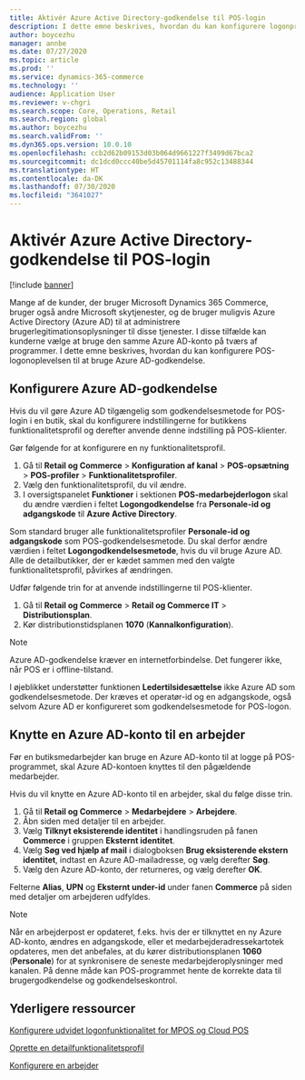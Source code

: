 ```yaml
---
title: Aktivér Azure Active Directory-godkendelse til POS-login
description: I dette emne beskrives, hvordan du kan konfigurere logonprocessen for Microsoft Dynamics 365 Commerce POS, så den bruger Azure Active Directory-godkendelse.
author: boycezhu
manager: annbe
ms.date: 07/27/2020
ms.topic: article
ms.prod: ''
ms.service: dynamics-365-commerce
ms.technology: ''
audience: Application User
ms.reviewer: v-chgri
ms.search.scope: Core, Operations, Retail
ms.search.region: global
ms.author: boycezhu
ms.search.validFrom: ''
ms.dyn365.ops.version: 10.0.10
ms.openlocfilehash: ccb2d62b09153d03b064d9661227f3499d67bca2
ms.sourcegitcommit: dc1dcd0ccc40be5d45701114fa8c952c13488344
ms.translationtype: HT
ms.contentlocale: da-DK
ms.lasthandoff: 07/30/2020
ms.locfileid: "3641027"
---
```

# <a name="enable-azure-active-directory-authentication-for-pos-sign-in"></a>Aktivér Azure Active Directory-godkendelse til POS-login
[!include [banner](includes/banner.md)]


Mange af de kunder, der bruger Microsoft Dynamics 365 Commerce, bruger også andre Microsoft skytjenester, og de bruger muligvis Azure Active Directory (Azure AD) til at administrere brugerlegitimationsoplysninger til disse tjenester. I disse tilfælde kan kunderne vælge at bruge den samme Azure AD-konto på tværs af programmer. I dette emne beskrives, hvordan du kan konfigurere POS-logonoplevelsen til at bruge Azure AD-godkendelse.

## <a name="configure-azure-ad-authentication"></a>Konfigurere Azure AD-godkendelse

Hvis du vil gøre Azure AD tilgængelig som godkendelsesmetode for POS-login i en butik, skal du konfigurere indstillingerne for butikkens funktionalitetsprofil og derefter anvende denne indstilling på POS-klienter.

Gør følgende for at konfigurere en ny funktionalitetsprofil.

1. Gå til **Retail og Commerce** \> **Konfiguration af kanal** \> **POS-opsætning** \> **POS-profiler** \> **Funktionalitetsprofiler**.
1. Vælg den funktionalitetsprofil, du vil ændre.
1. I oversigtspanelet **Funktioner** i sektionen **POS-medarbejderlogon** skal du ændre værdien i feltet **Logongodkendelse** fra **Personale-id og adgangskode** til **Azure Active Directory**.

Som standard bruger alle funktionalitetsprofiler **Personale-id og adgangskode** som POS-godkendelsesmetode. Du skal derfor ændre værdien i feltet **Logongodkendelsesmetode**, hvis du vil bruge Azure AD. Alle de detailbutikker, der er kædet sammen med den valgte funktionalitetsprofil, påvirkes af ændringen.

Udfør følgende trin for at anvende indstillingerne til POS-klienter.

1. Gå til **Retail og Commerce** \> **Retail og Commerce IT** \> **Distributionsplan**.
1. Kør distributionstidsplanen **1070** (**Kannalkonfiguration**).

> [!NOTE]
> Azure AD-godkendelse kræver en internetforbindelse. Det fungerer ikke, når POS er i offline-tilstand.
> 
> I øjeblikket understøtter funktionen **Ledertilsidesættelse** ikke Azure AD som godkendelsesmetode. Der kræves et operatør-id og en adgangskode, også selvom Azure AD er konfigureret som godkendelsesmetode for POS-logon.

## <a name="associate-an-azure-ad-account-with-a-worker"></a>Knytte en Azure AD-konto til en arbejder

Før en butiksmedarbejder kan bruge en Azure AD-konto til at logge på POS-programmet, skal Azure AD-kontoen knyttes til den pågældende medarbejder.

Hvis du vil knytte en Azure AD-konto til en arbejder, skal du følge disse trin.

1. Gå til **Retail og Commerce** \> **Medarbejdere** \> **Arbejdere**.
1. Åbn siden med detaljer til en arbejder.
1. Vælg **Tilknyt eksisterende identitet** i handlingsruden på fanen **Commerce** i gruppen **Eksternt identitet**.
1. Vælg **Søg ved hjælp af mail** i dialogboksen **Brug eksisterende ekstern identitet**, indtast en Azure AD-mailadresse, og vælg derefter **Søg**.
1. Vælg den Azure AD-konto, der returneres, og vælg derefter **OK**.

Felterne **Alias**, **UPN** og **Eksternt under-id** under fanen **Commerce** på siden med detaljer om arbejderen udfyldes.

> [!NOTE]
> Når en arbejderpost er opdateret, f.eks. hvis der er tilknyttet en ny Azure AD-konto, ændres en adgangskode, eller et medarbejderadressekartotek opdateres, men det anbefales, at du kører distributionsplanen **1060** (**Personale**) for at synkronisere de seneste medarbejderoplysninger med kanalen. På denne måde kan POS-programmet hente de korrekte data til brugergodkendelse og godkendelseskontrol.

## <a name="additional-resources"></a>Yderligere ressourcer

[Konfigurere udvidet logonfunktionalitet for MPOS og Cloud POS](extended-logon.md)

[Oprette en detailfunktionalitetsprofil](retail-functionality-profile.md)

[ Konfigurere en arbejder](https://docs.microsoft.com/dynamics365/commerce/tasks/worker)
